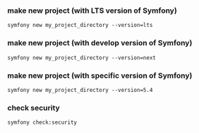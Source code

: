 ### make new project (with LTS version of Symfony)
`symfony new my_project_directory --version=lts`

### make new project (with develop version of Symfony)
`symfony new my_project_directory --version=next`

### make new project (with specific version of Symfony)
`symfony new my_project_directory --version=5.4`


### check security
`symfony check:security`